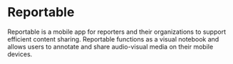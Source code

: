 Reportable
==========

Reportable is a mobile app for reporters and their organizations to support efficient content sharing. Reportable functions as a visual notebook and allows users to annotate and share audio-visual media on their mobile devices.
